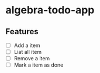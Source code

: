# algebra-todo-app

## Features

- [ ] Add a item
- [ ] Liat all item
- [ ] Remove a item
- [ ] Mark a item as done
